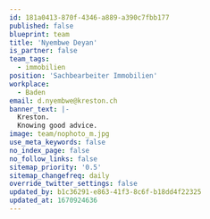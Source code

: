 ```yaml
---
id: 181a0413-870f-4346-a889-a390c7fbb177
published: false
blueprint: team
title: 'Nyembwe Deyan'
is_partner: false
team_tags:
  - immobilien
position: 'Sachbearbeiter Immobilien'
workplace:
  - Baden
email: d.nyembwe@kreston.ch
banner_text: |-
  Kreston.
  Knowing good advice.
image: team/nophoto_m.jpg
use_meta_keywords: false
no_index_page: false
no_follow_links: false
sitemap_priority: '0.5'
sitemap_changefreq: daily
override_twitter_settings: false
updated_by: b1c36291-e863-41f3-8c6f-b18dd4f22325
updated_at: 1670924636
---
```

